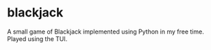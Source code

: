 # blackjack
A small game of Blackjack implemented using Python in my free time. Played using the TUI.
